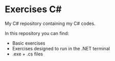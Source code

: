 # Exercises C#
My C# repository containing my C# codes.
<p>In this repository you can find:</p>
<ul>
  <li>Basic exercises</li>
  <li>Exercises designed to run in the .NET terminal</li>
  <li>.exe + .cs files</li>
</ul>
